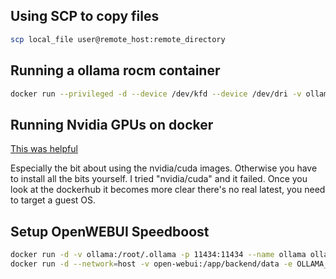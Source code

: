 


## Using SCP to copy files

```sh
scp local_file user@remote_host:remote_directory
```


## Running a ollama rocm container

```sh
docker run --privileged -d --device /dev/kfd --device /dev/dri -v ollama:/root/.ollama -p 11434:11434 --name ollama ollama/ollama:rocm
```

## Running Nvidia GPUs on docker

[This was helpful](https://medium.com/@u.mele.coding/a-beginners-guide-to-nvidia-container-toolkit-on-docker-92b645f92006)

Especially the bit about using the nvidia/cuda images. Otherwise you have to install all the bits yourself. I tried "nvidia/cuda" and it failed.
Once you look at the dockerhub it becomes more clear there's no real latest, you need to target a guest OS.

## Setup OpenWEBUI Speedboost

```sh
docker run -d -v ollama:/root/.ollama -p 11434:11434 --name ollama ollama/ollama
docker run -d --network=host -v open-webui:/app/backend/data -e OLLAMA_BASE_URL=http://127.0.0.1:11434 --name open-webui --restart always ghcr.io/open-webui/open-webui:main
```
